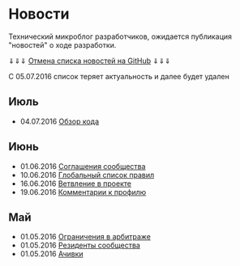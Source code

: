 # Новости
Технический микроблог разработчиков, ожидается публикация "новостей" о ходе разработки.

⇓⇓⇓ [Отмена списка новостей на GitHub](20160705-Отмена-списка-новостей-на-GitHub.md) ⇓⇓⇓

С 05.07.2016 список теряет актуальность и далее будет удален


## Июль
+ 04.07.2016 [Обзор кода](20160704-Обзор-кода.md)

## Июнь 
+ 01.06.2016 [Соглашения сообщества](20160601-Соглашения-сообщества.md)
+ 10.06.2016 [Глобальный список правил](20160610-Глобальный-список-правил.md)
+ 16.06.2016 [Ветвление в проекте](20160616-Ветки.md)
+ 19.06.2016 [Комментарии к профилю](20160619-Комментарии-к-профилю.md)

## Май
+ 01.05.2016 [Ограничения в арбитраже](20160501-1-Ограничения-в-арбитраже.md)
+ 01.05.2016 [Резиденты сообщества](20160501-2-Резиденты-сообщества.md) 
+ 01.05.2016 [Ачивки](20160501-3-Ачивки.md)
